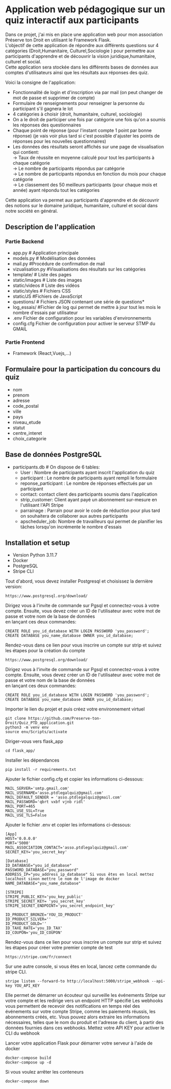 # Application web pédagogique sur un quiz interactif aux participants
Dans ce projet, j'ai mis en place une application web pour mon association Préserve ton Droit en utilisant le Framework Flask. <br>
L'objectif de cette application de répondre aux différents questions sur 4 catégories (Droit,Humanitaire, Culturel,Sociologie ) pour permettre aux participants d'apprendre et de découvrir la vision juridique,humanitaire, culturel et social.  <br>
Cette application sera stockée dans les différents bases de données aux comptes d'utilisateurs ainsi que les résultats aux réponses des quiz. <br> 

Voici la consigne de l'application:

- Fonctionnalité de login et d'inscription via par mail (on peut changer de mot de passe et supprimer de compte) 
- Formulaire de renseignements pour renseigner la personne du participant s'il gagnera le lot
- 4 catégories à choisir (droit, humanitaire, culturel, sociologie)
- On a le droit de participer une fois par catégorie une fois qu'on a soumis les réponses des questionnaires
- Chaque point de réponse (pour l'instant compte 1 point par bonne réponse) (je vais voir plus tard si c'est possible d'ajuster les points de réponses pour les nouvelles questionnaires)
- Les données des résultats seront affichés sur une page de visualisation qui contient:  <br>
&rarr; Taux de réussite en moyenne calculé pour tout les participants à chaque catégorie <br>
&rarr; Le nombre de participants répondus par catégorie  <br>
&rarr; Le nombre de participants répondus en fonction du mois pour chaque catégorie   <br>
&rarr; Le classement des 50 meilleurs participants (pour chaque mois et année) ayant répondu tout les catégories  <br>

Cette application va permet aux participants d'apprendre et de découvrir des notions sur le domaine  juridique, humanitaire, culturel et social dans notre société en général.


## Description de l'application 
###  Partie Backend
- app.py # Application principale 
- models.py # Modélisation des données 
- mail.py #Procédure de confirmation de mail
- vizualisation.py #Visualisations des résultats sur les catégories
- template/ # Liste des pages 
- static/images # Liste des images
- static/videos # Liste des vidéos
- static/styles # Fichiers CSS
- static/JS #Fichiers de JavaScript 
- questions/ # Fichiers JSON contenant une série de questions*
- log_essais/ #Fichier de log qui permet de mettre à jour tout les mois le nombre d'essais par utilisateur
- .env Fichier de configuration pour les variables d'environnements
- config.cfg Fichier de configuration pour activer le serveur STMP du GMAIL

### Partie Frontend
- Framework (React,Vuejs,...)

## Formulaire pour la participation du concours du quiz
- nom 
- prenom 
- adresse 
- code_postal
- ville 
- pays
- niveau_etude 
- statut 
- centre_interet 
- choix_categorie 

## Base de données PostgreSQL
- participants.db # On dispose de 6 tables:
    - User : Nombre de participants ayant inscrit l'application du quiz
    - participant : Le nombre de participants ayant rempli le formulaire
    - reponse_participant : Le nombre de réponses effectués par un participant
    - contact: contact client des participants soumis dans l'application 
    - strip_customer: Client ayant payé un abonnement sur-mesure en l'utilisant l'API Stripe
    - parrainage : Parrain pour avoir le code de réduction pour plus tard on souhaitera de collaborer aux autres participants
    - apscheduler_job: Nombre de travailleurs qui permet de planifier les tâches lorsqu'on incrémente le nombre d'essais

## Installation et setup
- Version Python 3.11.7
- Docker
- PostgreSQL
- Stripe CLI

Tout d'abord, vous devez installer Postgresql et choisissez la dernière version: 
```
https://www.postgresql.org/download/
```

Dirigez vous à l'invite de commande sur Pgsql et connectez-vous à votre compte.
Ensuite, vous devez créer un ID de l'utilisateur avec votre mot de passe et votre nom de la base de données <br>
en lançant ces deux commandes: 
```
CREATE ROLE you_id_database WITH LOGIN PASSWORD 'you_password';
CREATE DATABASE you_name_database OWNER you_id_database;
```

Rendez-vous dans ce lien pour vous inscrire un compte sur strip et suivez les étapes pour la création du compte
```
https://www.postgresql.org/download/
```

Dirigez vous à l'invite de commande sur Pgsql et connectez-vous à votre compte.
Ensuite, vous devez créer un ID de l'utilisateur avec votre mot de passe et votre nom de la base de données <br>
en lançant ces deux commandes: 
```
CREATE ROLE you_id_database WITH LOGIN PASSWORD 'you_password';
CREATE DATABASE you_name_database OWNER you_id_database;
```

Importer le lien du projet et puis créez votre environnement virtuel
```
git clone https://github.com/Preserve-ton-Droit/Quiz_PTD_application.git
python3 -m venv env
source env/Scripts/activate
```
Diriger-vous vers flask_app
```
cd flask_app/ 
```

Installer les dépendances 
```
pip install -r requirements.txt 
```

Ajouter le fichier config.cfg et copier les informations ci-dessous:
```
MAIL_SERVER='smtp.gmail.com'
MAIL_USERNAME='asso.ptdlegalquiz@gmail.com'
MAIL_DEFAULT_SENDER = 'asso.ptdlegalquiz@gmail.com'  
MAIL_PASSWORD='qbrt vxbf vjnb ridl'
MAIL_PORT=465
MAIL_USE_SSL=True
MAIL_USE_TLS=False
```

Ajouter le fichier .env et copier les informations ci-dessous:
```
[App]
HOST='0.0.0.0'
PORT='5000'
MAIL_ASSOCIATION_CONTACT='asso.ptdlegalquiz@gmail.com'
SECRET_KEY='you_secret_key' 

[Database]
ID_DATABASE="you_id_database"
PASSWORD_DATABASE="you_password" 
ADDRESS_IP="you_address_ip_database" Si vous êtes en local mettez localhost sinon mettre le nom de l'image de docker
NAME_DATABASE="you_name_database"

[STRIPE]
STRIPE_PUBLIC_KEY='you_key_public'
STRIPE_SECRET_KEY= 'you_secret_key'
STRIPE_SECRET_ENDPOINT='you_secret_endpoint_key'

ID_PRODUCT_BRONZE='YOU_ID_PRODUCT'
ID_PRODUCT_SILVER=''
ID_PRODUCT_GOLD=''
ID_TAXE_RATE='you_ID_TAX'
ID_COUPON='you_ID_COUPON'
```

Rendez-vous dans ce lien pour vous inscrire un compte sur strip et suivez les étapes pour créer votre premier compte de test
```
https://stripe.com/fr/connect
```
Sur une autre console, si vous êtes en local, lancez cette commande du stripe CLI.
```
stripe listen --forward-to http://localhost:5000/stripe_webhook --api-key YOU_API_KEY
```
Elle permet de démarrer un écouteur qui surveille les événements Stripe sur votre compte et les redirige vers un endpoint HTTP spécifié
Les webhooks vous permettent de recevoir des notifications en temps réel des événements sur votre compte Stripe, comme les paiements réussis, les abonnements créés, etc. Vous pouvez alors extraire les informations nécessaires, telles que le nom du produit et l'adresse du client, à partir des données fournies dans ces webhooks. Mettez votre API KEY pour activer le CLI du webhook


Lancer votre application Flask pour démarrer votre serveur à l'aide de docker
```
docker-compose build
docker-compose up -d
```
Si vous voulez arrêter les conteneurs 
```
docker-compose down 
```
